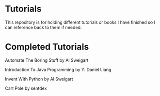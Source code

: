 # Tutorials
This repository is for holding different tutorials or books I have finished so I can reference back to them if needed.

# Completed Tutorials
Automate The Boring Stuff by Al Sweigart

Introduction To Java Programming by Y. Daniel Liang

Invent With Python by Al Sweigart

Cart Pole by sentdex
